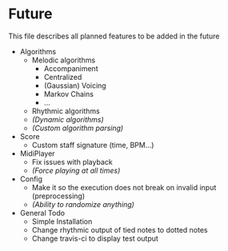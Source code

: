 # Future
This file describes all planned features to be added in the future

- Algorithms
    - Melodic algorithms
        - Accompaniment
        - Centralized
        - (Gaussian) Voicing
        - Markov Chains
        - ...
    - Rhythmic algorithms
    - _(Dynamic algorithms)_
    - _(Custom algorithm parsing)_
- Score
    - Custom staff signature (time, BPM...)
- MidiPlayer
    - Fix issues with playback
    - _(Force playing at all times)_
- Config
    - Make it so the execution does not break on invalid input (preprocessing)
    - _(Ability to randomize anything)_
- General Todo
    - Simple Installation
    - Change rhythmic output of tied notes to dotted notes
    - Change travis-ci to display test output
